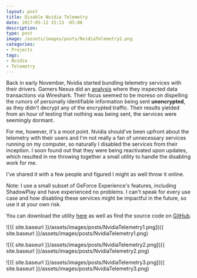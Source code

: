 ```yaml
---
layout: post
title: Disable Nvidia Telemetry
date: 2017-05-12 15:13 -05:00
description: 
type: post
image: /assets/images/posts/NvidiaTelemetry2.png
categories:
- Projects
tags:
- Nvidia
- Telemetry
---
```


Back in early November, Nvidia started bundling telemetry services with their drivers. Gamers Nexus did an [analysis](http://www.gamersnexus.net/industry/2672-geforce-experience-data-transfer-analysis) where they inspected data transactions via Wireshark. Their focus seemed to be moreso on dispelling the rumors of personally identifiable information being sent **unencrypted**, as they didn't decrypt any of the encrypted traffic. Their results yielded from an hour of testing that nothing was being sent, the services were seemingly dormant.

For me, however, it's a moot point. Nvidia should've been upfront about the telemetry with their users and I'm not really a fan of unnecessary services running on my computer, so naturally I disabled the services from their inception. I soon found out that they were being reactivated upon updates, which resulted in me throwing together a small utility to handle the disabling work for me.

I've shared it with a few people and figured I might as well throw it online.

Note: I use a small subset of GeForce Experience's features, including ShadowPlay and have experienced no problems. I can't speak for every use case and how disabling these services might be impactful in the future, so use it at your own risk.

You can download the utility [here](https://github.com/NateShoffner/Disable-Nvidia-Telemetry/releases) as well as find the source code on [GitHub](https://github.com/NateShoffner/Disable-Nvidia-Telemetry).

![{{ site.baseurl }}/assets/images/posts/NvidiaTelemetry1.png]({{ site.baseurl }}/assets/images/posts/NvidiaTelemetry1.png)

![{{ site.baseurl }}/assets/images/posts/NvidiaTelemetry2.png]({{ site.baseurl }}/assets/images/posts/NvidiaTelemetry2.png)

![{{ site.baseurl }}/assets/images/posts/NvidiaTelemetry3.png]({{ site.baseurl }}/assets/images/posts/NvidiaTelemetry3.png)